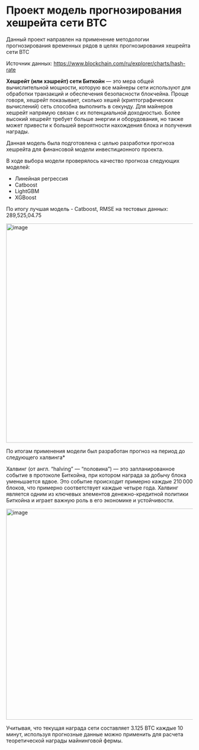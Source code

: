 # Проект модель прогнозирования хешрейта сети BTC

Данный проект направлен на применение методологии прогнозирования временных рядов в целях прогнозирования хешрейта сети BTC

Источник данных: https://www.blockchain.com/ru/explorer/charts/hash-rate

__Хешрейт (или хэшрейт) сети Биткойн__ — это мера общей вычислительной мощности, которую все майнеры сети используют для обработки транзакций и обеспечения безопасности блокчейна. Проще говоря, хешрейт показывает, сколько хешей (криптографических вычислений) сеть способна выполнить в секунду. Для майнеров хешрейт напрямую связан с их потенциальной доходностью. Более высокий хешрейт требует больше энергии и оборудования, но также может привести к большей вероятности нахождения блока и получения награды. 

Данная модель была подготовлена с целью разработки прогноза хешрейта для финансовой модели инвестиционного проекта.

В ходе выбора модели проверялось качество прогноза следующих моделей:
- Линейная регрессия
- Catboost
- LightGBM
- XGBoost

По итогу лучшая модель - Catboost, RMSE на тестовых данных: 289,525,04.75

<img width="592" alt="image" src="https://github.com/user-attachments/assets/ad851464-6c27-4295-9130-87b238c7f073">

По итогам применения модели был разработан прогноз на период до следующего халвинга*

Халвинг (от англ. “halving” — “половина”) — это запланированное событие в протоколе Биткойна, при котором награда за добычу блока уменьшается вдвое. Это событие происходит примерно каждые 210 000 блоков, что примерно соответствует каждые четыре года. Халвинг является одним из ключевых элементов денежно-кредитной политики Биткойна и играет важную роль в его экономике и устойчивости.

<img width="570" alt="image" src="https://github.com/user-attachments/assets/40c89a13-d60f-4cc3-aa3d-5b5c39f57004">

Учитывая, что текущая награда сети составляет 3.125 BTC каждые 10 минут, используя прогнозные данные можно применить для расчета теоретической награды майнинговой фермы. 
